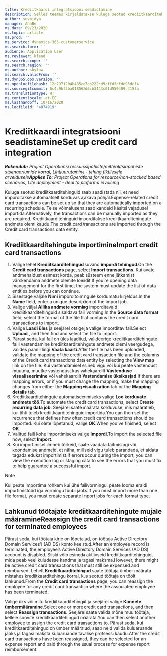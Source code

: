 ```yaml
---
title: Krediitkaardi integratsiooni seadistamine
description: Selles teemas kirjeldatakse kuluga seotud krediitkaarditehingute importimist ja haldamist.
author: suvaidya
manager: AnnBe
ms.date: 09/23/2020
ms.topic: article
ms.prod: ''
ms.service: dynamics-365-customerservice
ms.search.form: ''
audience: Application User
ms.reviewer: kfend
ms.search.scope: ''
ms.search.region: ''
ms.author: shylaw
ms.search.validFrom: ''
ms.dyn365.ops.version: ''
ms.openlocfilehash: 12c7971204b485ee7cb222cd9cffdfdfde93dcf4
ms.sourcegitcommit: 5c4c9bf3ba018562d6cb3443c01d550489c415fa
ms.translationtype: HT
ms.contentlocale: et-EE
ms.lasthandoff: 10/16/2020
ms.locfileid: "4074919"
---
```

# <a name="set-up-credit-card-integration"></a><span data-ttu-id="3d1f9-103">Krediitkaardi integratsiooni seadistamine</span><span class="sxs-lookup"><span data-stu-id="3d1f9-103">Set up credit card integration</span></span>

<span data-ttu-id="3d1f9-104">_**Rakendub:** Project Operationsi ressurssipõhiste/mitteaktsiapõhiste stsenaariumide korral,  Lihtjuurutamine - tehing fiktiivsele arveldusele_</span><span class="sxs-lookup"><span data-stu-id="3d1f9-104">_**Applies To:** Project Operations for resource/non-stocked based scenarios, Lite deployment - deal to proforma invoicing_</span></span>

<span data-ttu-id="3d1f9-105">Kuluga seotud krediitkaarditehinguid saab seadistada nii, et need imporditakse automaatselt korduvas ajakava põhjal.</span><span class="sxs-lookup"><span data-stu-id="3d1f9-105">Expense-related credit card transactions can be set up so that they are automatically imported on a recurring schedule.</span></span> <span data-ttu-id="3d1f9-106">Teise võimalusena saab kandeid käsitsi vajadusel importida.</span><span class="sxs-lookup"><span data-stu-id="3d1f9-106">Alternatively, the transactions can be manually imported as they are required.</span></span> <span data-ttu-id="3d1f9-107">Krediitkaarditehinguid imporditakse krediitkaarditehingute andmete olemi kaudu.</span><span class="sxs-lookup"><span data-stu-id="3d1f9-107">The credit card transactions are imported through the Credit card transactions data entity.</span></span>

## <a name="import-credit-card-transactions"></a><span data-ttu-id="3d1f9-108">Krediitkaarditehingute importimine</span><span class="sxs-lookup"><span data-stu-id="3d1f9-108">Import credit card transactions</span></span>

1. <span data-ttu-id="3d1f9-109">Valige lehel **Krediitkaarditehingud** suvand **impordi tehingud**.</span><span class="sxs-lookup"><span data-stu-id="3d1f9-109">On the **Credit card transactions** page, select **Import transactions**.</span></span> <span data-ttu-id="3d1f9-110">Kui avate andmehaldust esimest korda, peab süsteem enne jätkamist värskendama andmete olemite loendit.</span><span class="sxs-lookup"><span data-stu-id="3d1f9-110">If you’re opening data management for the first time, the system must update the list of data entities before you can continue.</span></span>
2. <span data-ttu-id="3d1f9-111">Sisestage väljale **Nimi** imporditoimingule kordumatu kirjeldus.</span><span class="sxs-lookup"><span data-stu-id="3d1f9-111">In the **Name** field, enter a unique description of the import job.</span></span>
3. <span data-ttu-id="3d1f9-112">Valige väljal **Allika andmete vorming** imporditavaid krediitkaarditehinguid sisaldava faili vorming.</span><span class="sxs-lookup"><span data-stu-id="3d1f9-112">In the **Source data format** field, select the format of the file that contains the credit card transactions to import.</span></span>
4. <span data-ttu-id="3d1f9-113">Valige **Laadi üles** ja seejärel otsige ja valige imporditav fail.</span><span class="sxs-lookup"><span data-stu-id="3d1f9-113">Select **Upload** , and then find and select the file to import.</span></span>
5. <span data-ttu-id="3d1f9-114">Pärast seda, kui fail on üles laaditud, valideerige krediitkaarditehingute faili vastendamine krediitkaarditehingute andmete olemi veergudega, valides paanil lingi **Vaata kaarti**.</span><span class="sxs-lookup"><span data-stu-id="3d1f9-114">After the file has been uploaded, validate the mapping of the credit card transaction file and the columns of the Credit card transactions data entity by selecting the **View map** link on the tile.</span></span> <span data-ttu-id="3d1f9-115">Kui vastendamisel esineb vigu või kui peate vastendust muutma, muutke vastendust kas vahekaardilt **Vastenduse visualiseerimine** või vahekaardilt **Vastendamise üksikasjad**.</span><span class="sxs-lookup"><span data-stu-id="3d1f9-115">If there are mapping errors, or if you must change the mapping, make the mapping changes from either the **Mapping visualization** tab or the **Mapping details** tab.</span></span>
6. <span data-ttu-id="3d1f9-116">Krediitkaarditehingute automatiseerimiseks valige **Loo korduvate andmete töö**.</span><span class="sxs-lookup"><span data-stu-id="3d1f9-116">To automate the credit card transactions, select **Create recurring data job**.</span></span> <span data-ttu-id="3d1f9-117">Seejärel saate määrata korduvuse, mis määratleb, kui tihti tuleb krediitkaarditehinguid importida.</span><span class="sxs-lookup"><span data-stu-id="3d1f9-117">You can then set the recurrence that defines how often credit card transactions should be imported.</span></span> <span data-ttu-id="3d1f9-118">Kui olete lõpetanud, valige **OK**.</span><span class="sxs-lookup"><span data-stu-id="3d1f9-118">When you’ve finished, select **OK**.</span></span>
7. <span data-ttu-id="3d1f9-119">Valitud faili kohe importimiseks valige **Impordi**.</span><span class="sxs-lookup"><span data-stu-id="3d1f9-119">To import the selected file now, select **Import**.</span></span>
8. <span data-ttu-id="3d1f9-120">Kui importimisel ilmneb tõrkeid, saate vaadata täitmislogi või koondamise andmeid, et näha, milliseid vigu tuleb parandada, et aidata tagada edukat importimist.</span><span class="sxs-lookup"><span data-stu-id="3d1f9-120">If errors occur during the import, you can view the execution log or staging data to see the errors that you must fix to help guarantee a successful import.</span></span>

> [!NOTE]
> <span data-ttu-id="3d1f9-121">Kui peate importima rohkem kui ühe failivormingu, peate looma eraldi importimistööd iga vormingu tüübi jaoks.</span><span class="sxs-lookup"><span data-stu-id="3d1f9-121">If you must import more than one file format, you must create separate import jobs for each format type.</span></span>

## <a name="reassign-the-credit-card-transactions-for-terminated-employees"></a><span data-ttu-id="3d1f9-122">Lahkunud töötajate krediitkaarditehingute mujale määramine</span><span class="sxs-lookup"><span data-stu-id="3d1f9-122">Reassign the credit card transactions for terminated employees</span></span>

<span data-ttu-id="3d1f9-123">Pärast seda, kui töötaja kirje on lõpetatud, on töötaja Active Directory Domain Services'i (AD DS) konto keelatud.</span><span class="sxs-lookup"><span data-stu-id="3d1f9-123">After an employee record is terminated, the employee’s Active Directory Domain Services (AD DS) account is disabled.</span></span> <span data-ttu-id="3d1f9-124">Siiski võib esineda aktiivseid krediitkaarditehinguid, mida peab veel kuludesse kandma ja tagasi maksma.</span><span class="sxs-lookup"><span data-stu-id="3d1f9-124">However, there might be active credit card transactions that must still be expensed and reimbursed.</span></span> <span data-ttu-id="3d1f9-125">Lehelt **Krediitkaarditehingud** saate töötaja ümber määrata mistahes krediitkaarditehingu korral, kus seotud töötaja on töölt lahkunud.</span><span class="sxs-lookup"><span data-stu-id="3d1f9-125">From the **Credit card transactions** page, you can reassign the employee for any credit card transaction where the associated employee has been terminated.</span></span>

<span data-ttu-id="3d1f9-126">Valige üks või mitu krediitkaarditehingut ja seejärel valige **Kannete ümbermääramine**.</span><span class="sxs-lookup"><span data-stu-id="3d1f9-126">Select one or more credit card transactions, and then select **Reassign transactions**.</span></span> <span data-ttu-id="3d1f9-127">Seejärel saate valida mõne muu töötaja, kellele soovite krediitkaarditehingud määrata.</span><span class="sxs-lookup"><span data-stu-id="3d1f9-127">You can then select another employee to assign the credit card transactions to.</span></span> <span data-ttu-id="3d1f9-128">Pärast seda, kui krediitkaarditehingud on ümber määratud, saab neid valida kuluaruande jaoks ja tagasi maksta kuluaruande tavalise protsessi kaudu.</span><span class="sxs-lookup"><span data-stu-id="3d1f9-128">After the credit card transactions have been reassigned, they can be selected for an expense report and paid through the usual process for expense report reimbursement.</span></span>
